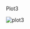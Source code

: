 Plot3


![plot3](https://cloud.githubusercontent.com/assets/8493530/9497116/29a8bd00-4bd9-11e5-8ef7-ff601397cce0.png)

